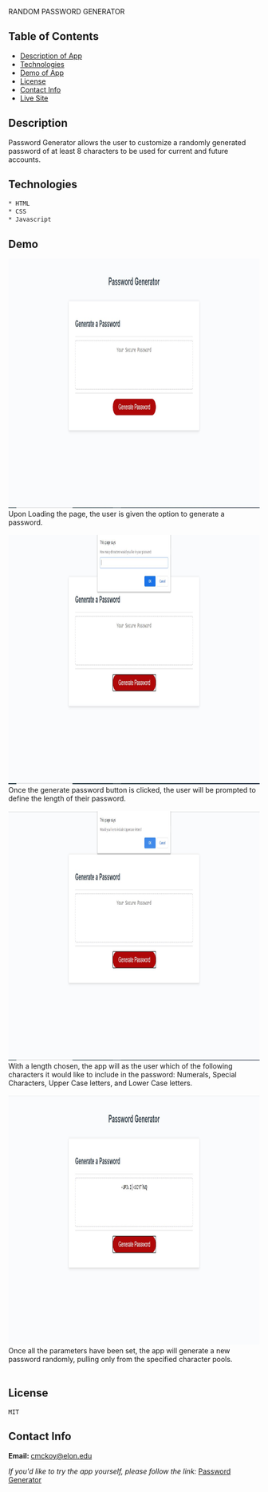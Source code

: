 RANDOM PASSWORD GENERATOR

## Table of Contents
* [Description of App](#description)
* [Technologies](#technologies)
* [Demo of App](#demo)
* [License](#license)
* [Contact Info](#contact-info)
* [Live Site](https://mckoyc94.github.io/PasswordGenerator/)

## Description
   <p> Password Generator allows the user to customize a randomly generated password of at least 8 characters to be used for current and future accounts. </p> 

## Technologies
    * HTML
    * CSS
    * Javascript

## Demo
<img src = "Assets\MainPage.JPG" alt = "Main Page" width = "1000px" height = "500px">
Upon Loading the page, the user is given the option to generate a password. 
<br></br>

<img src = "Assets\Prompt.JPG" alt = "Choose the Length of Your Password" width = "1000px" height = "500px">
Once the generate password button is clicked, the user will be prompted to define the length of their password.
<br></br>

<img src = "Assets\CustomizePassword.JPG" alt = "Customize What Characters are in your password" width = "1000px" height = "500px">
With a length chosen, the app will as the user which of the following characters it would like to include in the password: Numerals, Special Characters, Upper Case letters, and Lower Case letters.
<br></br>
<img src = "Assets\Result.JPG" alt = "Password Appears" width = "1000px" height = "500px">
Once all the parameters have been set, the app will generate a new password randomly, pulling only from the specified character pools. 
<br></br>

## License
    MIT

## Contact Info

<b> Email: </b> cmckoy@elon.edu

<i> If you'd like to try the app yourself, please follow the link: </i>
[Password Generator](https://mckoyc94.github.io/PasswordGenerator/)

